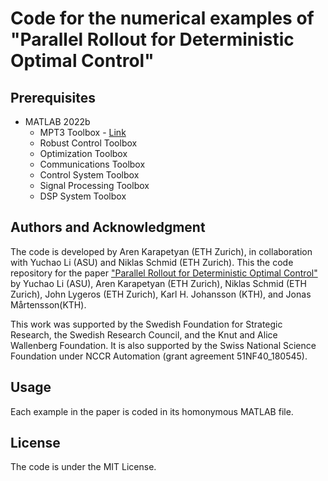 # Code for the numerical examples of "Parallel Rollout for Deterministic Optimal Control"


## Prerequisites
* MATLAB 2022b
	* MPT3 Toolbox - [Link](https://www.mpt3.org/ "Link") 
	* Robust Control Toolbox
	* Optimization Toolbox
	* Communications Toolbox
	* Control System Toolbox
	* Signal Processing Toolbox
	* DSP System Toolbox


## Authors and Acknowledgment
The code is developed by Aren Karapetyan (ETH Zurich), in collaboration with Yuchao Li (ASU) and Niklas Schmid (ETH Zurich). This the code repository for the paper ["Parallel Rollout for Deterministic Optimal Control"](https://arxiv.org/pdf/2309.14560.pdf "Paper") by Yuchao Li (ASU), Aren Karapetyan (ETH Zurich), Niklas Schmid (ETH Zurich), John Lygeros (ETH Zurich), Karl H. Johansson (KTH), and Jonas Mårtensson(KTH). 

This work was supported by the Swedish Foundation for Strategic Research, the Swedish Research Council, and the Knut and Alice Wallenberg Foundation. It is also supported by the Swiss National Science Foundation under NCCR Automation (grant agreement 51NF40_180545).

## Usage
Each example in the paper is coded in its homonymous MATLAB file.

## License
The code is under the MIT License.


